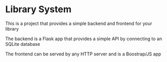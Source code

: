 # Library System

This is a project that provides a simple backend and frontend for your library

The backend is a Flask app that provides a simple API by connecting to an SQLite database

The frontend can be served by any HTTP server and is a Boostrap/JS app